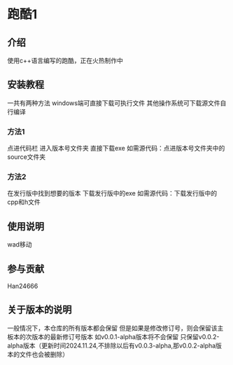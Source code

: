 # 跑酷1

## 介绍
使用c++语言编写的跑酷，正在火热制作中

## 安装教程
一共有两种方法
windows端可直接下载可执行文件
其他操作系统可下载源文件自行编译
### 方法1
点进代码栏
进入版本号文件夹
直接下载exe
如需源代码：点进版本号文件夹中的source文件夹
### 方法2
在发行版中找到想要的版本
下载发行版中的exe
如需源代码：下载发行版中的cpp和h文件

## 使用说明
wad移动

## 参与贡献
Han24666

## 关于版本的说明
一般情况下，本仓库的所有版本都会保留
但是如果是修改修订号，则会保留该主板本的次版本的最新修订号版本
如v0.0.1-alpha版本将不会保留
只保留v0.0.2-alpha版本（更新时间2024.11.24,不排除以后有v0.0.3-alpha,那v0.0.2-alpha版本的文件也会被删除）